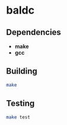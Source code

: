 # baldc

## Dependencies

- **make**
- **gcc**

## Building

```bash
make
```

## Testing

```bash
make test
```
